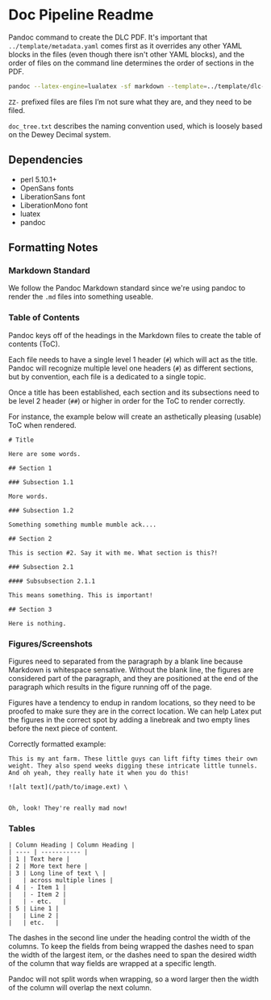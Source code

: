 # Doc Pipeline Readme

Pandoc command to create the DLC PDF. It's important that `../template/metadata.yaml` comes first as it overrides any other YAML blocks in the files (even though there isn't other YAML blocks), and the order of files on the command line determines the order of sections in the PDF.

```bash
pandoc --latex-engine=lualatex -sf markdown --template=../template/dlc-custom-latex.template -o ../output/dlc-op5-monitor-doc-`date +%F`.pdf ../template/metadata.yaml `ls . | grep -ve "ZZ" -e attachments -e images | sort -t '-' -k 1 -k 2 -k 3 | tr '\n' ' '`
```

`ZZ-` prefixed files are files I’m not sure what they are, and they need to be filed.

`doc_tree.txt` describes the naming convention used, which is loosely based on the Dewey Decimal system.

## Dependencies

- perl 5.10.1+
- OpenSans fonts
- LiberationSans font
- LiberationMono font
- luatex
- pandoc

## Formatting Notes

### Markdown Standard

We follow the Pandoc Markdown standard since we're using pandoc to render the `.md` files into something useable.

### Table of Contents

Pandoc keys off of the headings in the Markdown files to create the table of contents (ToC).

Each file needs to have a single level 1 header (`#`) which will act as the title. Pandoc will recognize multiple level one headers (`#`) as different sections, but by convention, each file is a dedicated to a single topic.

Once a title has been established, each section and its subsections need to be level 2 header (`##`) or higher in order for the ToC to render correctly.

For instance, the example below will create an asthetically pleasing (usable) ToC when rendered.

```
# Title

Here are some words.

## Section 1

### Subsection 1.1

More words.

### Subsection 1.2

Something something mumble mumble ack....

## Section 2

This is section #2. Say it with me. What section is this?!

### Subsection 2.1

#### Subsubsection 2.1.1

This means something. This is important!

## Section 3

Here is nothing.
```

### Figures/Screenshots

Figures need to separated from the paragraph by a blank line because Markdown is whitespace sensative. Without the blank line, the figures are considered part of the paragraph, and they are positioned at the end of the paragraph which results in the figure running off of the page.

Figures have a tendency to endup in random locations, so they need to be proofed to make sure they are in the correct location. We can help Latex put the figures in the correct spot by adding a linebreak and two empty lines before the next piece of content.

Correctly formatted example:

```
This is my ant farm. These little guys can lift fifty times their own weight. They also spend weeks digging these intricate little tunnels. And oh yeah, they really hate it when you do this!

![alt text](/path/to/image.ext) \


Oh, look! They're really mad now!
```

### Tables

```
| Column Heading | Column Heading |
| ---- | ----------- |
| 1 | Text here |
| 2 | More text here |
| 3 | Long line of text \ |
|   | across multiple lines |
| 4 | - Item 1 |
|   | - Item 2 |
|   | - etc.   |
| 5 | Line 1 |
|   | Line 2 |
|   | etc.   |
```

The dashes in the second line under the heading control the width of the columns. To keep the fields from being wrapped the dashes need to span the width of the largest item, or the dashes need to span the desired width of the column that way fields are wrapped at a specific length. 

Pandoc will not split words when wrapping, so a word larger then the width of the column will overlap the next column.
